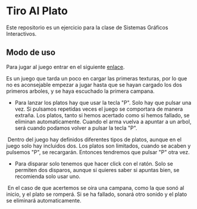 Tiro Al Plato
========

Este repositorio es un ejercicio para la clase de Sistemas Gráficos Interactivos.

## Modo de uso

Para jugar al juego entrar en el siguiente [enlace](https://jorgenieto.github.io/TiroAlPlato).

Es un juego que tarda un poco en cargar las primeras texturas, por lo que no es aconsejable empezar a jugar hasta que se hayan cargado los dos primeros arboles, y se haya escuchado la primera campana.

* Para lanzar los platos hay que usar la tecla "P". Solo hay que pulsar una vez. Si pulsamos repetidas veces el juego se comportara de manera extraña. Los platos, tanto si hemos acertado como si hemos fallado, se eliminan automaticamente. Cuando el arma vuelva a apuntar a un arbol, será cuando podamos volver a pulsar la tecla "P".

  Dentro del juego hay definidos diferentes tipos de platos, aunque en el juego solo hay incluidos dos. Los platos son limitados, cuando se acaben y pulsemos "P", se recargarán. Entonces tendremos que pulsar "P" otra vez.

* Para disparar solo tenemos que hacer click con el ratón. Solo se permiten dos disparos, aunque si quieres saber si apuntas bien, se recomienda solo usar uno.

  En el caso de que acertemos se oira una campana, como la que sonó al inicio, y el plato se romperá. Si se ha fallado, sonará otro sonido y el plato se eliminará automaticamente.



